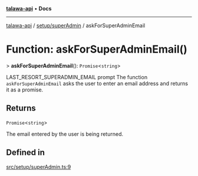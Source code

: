 [**talawa-api**](../../../README.md) • **Docs**

***

[talawa-api](../../../modules.md) / [setup/superAdmin](../README.md) / askForSuperAdminEmail

# Function: askForSuperAdminEmail()

\> **askForSuperAdminEmail**(): `Promise`\<`string`\>

LAST_RESORT_SUPERADMIN_EMAIL prompt
The function `askForSuperAdminEmail` asks the user to enter an email address and returns it as a promise.

## Returns

`Promise`\<`string`\>

The email entered by the user is being returned.

## Defined in

[src/setup/superAdmin.ts:9](https://github.com/PalisadoesFoundation/talawa-api/blob/a6e7ac91b581c9109559657faf0f934f3eb41fe7/src/setup/superAdmin.ts#L9)
